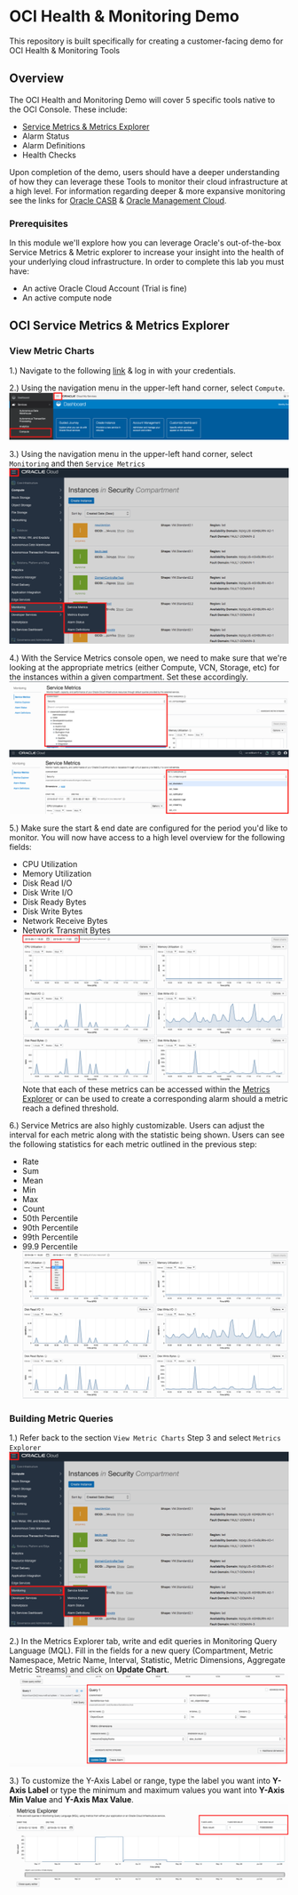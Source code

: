 # OCI Health & Monitoring Demo
This repository is built specifically for creating a customer-facing demo for OCI Health &amp; Monitoring Tools

## Overview
The OCI Health and Monitoring Demo will cover 5 specific tools native to the OCI Console. These include:
* [Service Metrics & Metrics Explorer](https://github.com/dbrett90/OCI_Health_Monitoring#oci-service-metrics--metrics-explorer)
* Alarm Status
* Alarm Definitions
* Health Checks

Upon completion of the demo, users should have a deeper understanding of how they can leverage these Tools
to monitor their cloud infrastructure at a high level. For information regarding deeper & more expansive monitoring see the links for [Oracle CASB](https://docs.oracle.com/en/cloud/paas/casb-cloud/palug/toc.htm) & [Oracle Management Cloud](https://docs.oracle.com/en/cloud/paas/management-cloud/index.html).

### Prerequisites
In this module we'll explore how you can leverage Oracle's out-of-the-box Service Metrics & Metric
explorer to increase your insight into the health of your underlying cloud infrastructure. In order to complete this lab you must have:
* An active Oracle Cloud Account (Trial is fine)
* An active compute node

## OCI Service Metrics & Metrics Explorer

### View Metric Charts
1.) Navigate to the following [link](https://cloud.oracle.com/home) & log in with your credentials.

2.) Using the navigation menu in the upper-left hand corner, select ```Compute```.
![1.)](/imgs/m1.png?raw=true)  

3.) Using the navigation menu in the upper-left hand corner, select ```Monitoring``` and then ```Service Metrics```
![1.)](/imgs/m2.png?raw=true)  

4.) With the Service Metrics console open, we need to make sure that we're looking at the appropriate metrics (either Compute, VCN, Storage, etc) for the instances within a given compartment. Set these accordingly.
![1.)](/imgs/m3.png?raw=true)  
![1.)](/imgs/m4.png?raw=true)  

5.) Make sure the start & end date are configured for the period you'd like to monitor. You will now have access to a high level overview for the following fields:
* CPU Utilization
* Memory Utilization
* Disk Read I/O
* Disk Write I/O
* Disk Ready Bytes
* Disk Write Bytes
* Network Receive Bytes
* Network Transmit Bytes
![1.)](/imgs/m5a.png?raw=true)
Note that each of these metrics can be accessed within the [Metrics Explorer](https://github.com/dbrett90/OCI_Health_Monitoring#building-metric-queries) or can be used to create a corresponding alarm should a metric reach a defined threshold.

6.) Service Metrics are also highly customizable. Users can adjust the interval for each metric along with the statistic being shown. Users can see the following statistics for each metric outlined in the previous step:
* Rate
* Sum
* Mean
* Min
* Max
* Count
* 50th Percentile
* 90th Percentile
* 99th Percentile
* 99.9 Percentile
![1.)](/imgs/m6a.png?raw=true)

### Building Metric Queries
1.) Refer back to the section ```View Metric Charts``` Step 3 and select ```Metrics Explorer```
![1.)](/imgs/m2.png?raw=true)

2.) In the Metrics Explorer tab, write and edit queries in Monitoring Query Language (MQL). Fill in the fields for a new query (Compartment, Metric Namespace, Metric Name, Interval, Statistic, Metric Dimensions, Aggregate Metric Streams) and click on <b>Update Chart</b>.
![1.)](/imgs/m5.png?raw=true)

3.) To customize the Y-Axis Label or range, type the label you want into <b>Y-Axis Label</b> or type the minimum and maximum values you want into <b>Y-Axis Min Value</b> and <b>Y-Axis Max Value</b>.
![1.)](/imgs/m6.png?raw=true)
